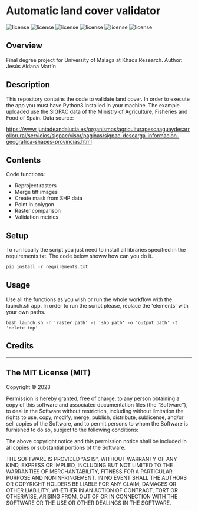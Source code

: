 # Automatic land cover validator

![license](https://img.shields.io/badge/Python-coverage%2068.4%25-gree) ![license](https://img.shields.io/badge/JupyterNotebook-coverage%2024.6%25-orange) ![license](https://img.shields.io/badge/Shell-coverage%207%25-yellow)
![license](https://img.shields.io/badge/rasterio-v1.3.0-red) ![license](https://img.shields.io/badge/Fiona-v1.8.21-red) ![license](https://img.shields.io/badge/license-MIT-blue) 


## Overview
Final degree project for University of Malaga at Khaos Research. Author: Jesús Aldana Martín

## Description

This repository contains the code to validate land cover. In order to execute the app you must have Python3 installed in your machine. The example uploaded use the SIGPAC data of the Ministry of Agriculture, Fisheries and Food of Spain. Data source:

https://www.juntadeandalucia.es/organismos/agriculturapescaaguaydesarrollorural/servicios/sigpac/visor/paginas/sigpac-descarga-informacion-geografica-shapes-provincias.html

## Contents

Code functions:

- Reproject rasters
- Merge tiff images
- Create mask from SHP data
- Point in polygon
- Raster comparison
- Validation metrics

## Setup

To run locally the script you just need to install all libraries specified in the requirements.txt. The code below showw how can you do it.

```Python
pip install -r requirements.txt
```

## Usage

Use all the functions as you wish or run the whole workflow with the launch.sh app. In order to run the script please, replace the 'elements' with your own paths.

```Shell
bash launch.sh -r 'raster path' -s 'shp path' -o 'output path' -t 'delete tmp'
```

## Credits

---

## The MIT License (MIT)

Copyright © 2023 <Yo>

Permission is hereby granted, free of charge, to any person obtaining a copy of this software and associated documentation files (the “Software”), to deal in the Software without restriction, including without limitation the rights to use, copy, modify, merge, publish, distribute, sublicense, and/or sell copies of the Software, and to permit persons to whom the Software is furnished to do so, subject to the following conditions:

The above copyright notice and this permission notice shall be included in all copies or substantial portions of the Software.

THE SOFTWARE IS PROVIDED “AS IS”, WITHOUT WARRANTY OF ANY KIND, EXPRESS OR IMPLIED, INCLUDING BUT NOT LIMITED TO THE WARRANTIES OF MERCHANTABILITY, FITNESS FOR A PARTICULAR PURPOSE AND NONINFRINGEMENT. IN NO EVENT SHALL THE AUTHORS OR COPYRIGHT HOLDERS BE LIABLE FOR ANY CLAIM, DAMAGES OR OTHER LIABILITY, WHETHER IN AN ACTION OF CONTRACT, TORT OR OTHERWISE, ARISING FROM, OUT OF OR IN CONNECTION WITH THE SOFTWARE OR THE USE OR OTHER DEALINGS IN THE SOFTWARE.



